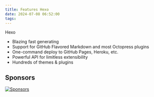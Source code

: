 ```yaml
---
title: Features Hexo
date: 2024-07-08 06:52:00
tags:
---
```


Hexo

- Blazing fast generating
- Support for GitHub Flavored Markdown and most Octopress plugins
- One-command deploy to GitHub Pages, Heroku, etc.
- Powerful API for limitless extensibility
- Hundreds of themes & plugins

## Sponsors

[![Sponsors](https://opencollective.com/hexo/tiers/sponsors.svg?width=600)](https://opencollective.com/hexo)
